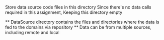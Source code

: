 Store data source code files in this directory
Since there's no data calls required in this assignment, Keeping this directory empty


** DataSource directory contains the files and directories where the data is fed to the domains via repository
** Data can be from multiple sources, including remote and local
